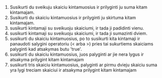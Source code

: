 1. Susikurti du sveikuju skaiciu kintamuosius ir prilyginti ju suma kitam kintamajam.
2. Susikurti du skaiciu kintamuosius ir prilyginti ju skirtuma kitam kintamajam.
3. susikurti kintamaji su sveikuoju skaiciumi, ir tada ji padidinti vienu.
4. susikurti kintamaji su sveikuoju skaiciumi, ir tada ji sumazinti dviem.
5. susikurti du skaiciu kintamuosius, po to susikurti kita kintamaji
   ir panaudoti salygini operatoriu (< arba >) pries tai sukurtiems skaiciams palyginti
   kad atsakymas butu 'true'.
6. susikurti du skaiciu kintamuosius,
   juos palyginti ar jie nera lygus
   ir atsakyma prilygint kitam kintamajam
7. susikurti tris skaiciu kintamuosius,
   palyginti ar pirmu dvieju skaiciu suma yra lygi treciam skaiciui
   ir atsakyma prilygint kitam kintamajam
